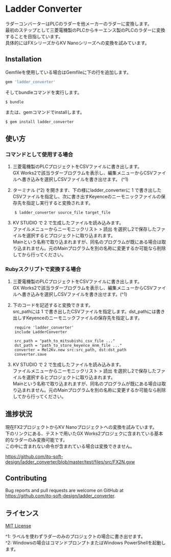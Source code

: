 # Ladder Converter

ラダーコンバーターはPLCのラダーを他メーカーのラダーに変換します。  
最初のステップとして三菱電機製のPLCからキーエンス製のPLCのラダーに変換することを目指しています。  
具体的にはFXシリーズからKV Nanoシリーズへの変換を試みています。

## Installation

Gemfileを使用している場合はGemfileに下の行を追加します。

```ruby
gem 'ladder_converter'
```

そしてbundleコマンドを実行します。

    $ bundle

または、gemコマンドでinstallします。

    $ gem install ladder_converter

## 使い方

### コマンドとして使用する場合

1. 三菱電機製のPLCプロジェクトをCSVファイルに書き出します。  
  GX Works2で該当ラダーブログラムを表示し、編集メニューからCSVファイルへ書き込みを選択しCSVファイルを書き出せます。 (^1)
  
2. ターミナル (^2) を開きます、下の様にladder_converterに 1 で書き出したCSVファイルを指定し、次に書き出すKeyenceのニーモニックファイルの保存先を指定し実行すると変換されます。

```
    $ ladder_converter source_file target_file
```

3. KV STUDIO で 2 で生成したファイルを読み込みます。  
  ファイルメニューからニーモニックリスト > 読出 を選択し2で保存したファイルを選択するとプロジェクトに取り込まれます。  
  Mainという名称で取り込まれますが、同名のプログラムが既にある場合は取り込まれません。元のMainプログラムを別の名称に変更するか可能なら削除してから行ってください。

### Rubyスクリプトで変換する場合

1. 三菱電機製のPLCプロジェクトをCSVファイルに書き出します。  
  GX Works2で該当ラダーブログラムを表示し、編集メニューからCSVファイルへ書き込みを選択しCSVファイルを書き出せます。(^1)  

2. 下のコードを記述すると変換できます。  
  src_pathには 1 で書き出したCSVファイルを指定します。dst_pathには書き出しすKeyenceのニーモニックファイルの保存先を指定します。
  
```
    require 'ladder_converter'
    include LadderConverter

    src_path = "path_to_mitsubishi_csv_file ..."
    dst_path = "path_to_store_keyence_mnm_file ..."
    converter = Mel2Kv.new src:src_path, dst:dst_path
    converter.save
```

3. KV STUDIO で 2 で生成したファイルを読み込みます。  
  ファイルメニューからニーモニックリスト > 読出 を選択し2で保存したファイルを選択するとプロジェクトに取り込まれます。  
  Mainという名称で取り込まれますが、同名のプログラムが既にある場合は取り込まれません。元のMainプログラムを別の名称に変更するか可能なら削除してから行ってください。

## 進捗状況

現在FX2プロジェクトからKV Nanoプロジェクトへの変換を試みています。  
下のリンクにある、テストで用いたGX Works2プロジェクに含まれている基本的なラダーのみ変換可能です。  
この中に含まれない命令が含まれている場合は変換できません。  

https://github.com/ito-soft-design/ladder_converter/blob/master/test/files/src/FX2N.gxw

## Contributing

Bug reports and pull requests are welcome on GitHub at https://github.com/ito-soft-design/ladder_converter.


## ライセンス

[MIT License](http://opensource.org/licenses/MIT)


^1: ラベルを使わずラダーのみのプロジェクトの場合に書き出せます。  
^2: Windowsの場合はコマンドプロンプトまたはWindows PowerShellを起動します。  

